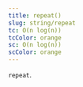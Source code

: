```yaml
---
title: repeat()
slug: string/repeat
tc: O(n log(n))
tcColor: orange
sc: O(n log(n))
scColor: orange
---
```

`repeat`.